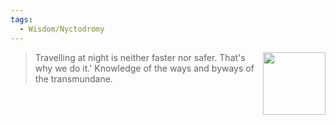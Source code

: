 ```yaml
---
tags:
  - Wisdom/Nyctodromy
---
```


<div style="float: right; padding-left: 10px;"><img src="/Wisdoms/files/w.nyctodromy.png" width=100 width=100 style="margin:0" /></div>

> Travelling at night is neither faster nor safer. That's why we do it.' Knowledge of the ways and byways of the transmundane.

